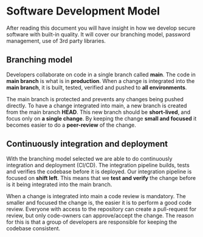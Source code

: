 # Software Development Model

After reading this document you will have insight in how we develop secure software with built-in quality. It will cover our branching model, password management, use of 3rd party libraries.

## Branching model

Developers collaborate on code in a single branch called **main**. The code in **main branch** is what is in **production**. When a change is integrated into the **main branch**, it is built, tested, verified and pushed to **all environments**.

The main branch is protected and prevents any changes being pushed directly. To have a change integrated into main, a new branch is created from the main branch **HEAD**. This new branch should be **short-lived**, and focus only on **a single change**. By keeping the change **small and focused** it becomes easier to do a **peer-review** of the change.

## Continuously integration and deployment

With the branching model selected we are able to do continuously integration and deployment (CI/CD). The integration pipeline builds, tests and verifies the codebase before it is deployed. Our integration pipeline is focused on **shift left**. This means that we **test and verify** the change before is it being integrated into the main branch.

When a change is integrated into main a code review is mandatory. The smaller and focused the change is, the easier it is to perform a good code review. Everyone with access to the repository can create a pull-request for review, but only code-owners can approve/accept the change. The reason for this is that a group of developers are responsible for keeping the codebase consistent.
<!--
# Software Development Principals

## Working with source code

Developers collaborate on code in a single branch called **main**. Branches are **short-lived** and integrated into **main** with a **pull-request**. A pull-request **must be approved** by **another developer**.

## Integrating changes

Pull-requests are used to integrate changes to the existing code. When a pull-request is created it **must** fullfil some requirements.

When creating a pull-request it is expected to include a title that contains the essence of the change. In the description you must provide all the details that can help doing the review of the change. That includes references to the original task/issue.

Eg:

> - Which testes were affected by the change?
> - Is it change of behavior or new functionality?
> - Would this change affect performance?

Reference to issue
Hvem kan approve kode rettelser

2 faktor auth til github

Håndtering af passwords
-->

<!-- ## Continuously integration and deployment

All changes **must** be **integrated and deployed** with 100% automation. As part of the **pull-request** the change **must** pass all checks.

### Built-in quality

Artifacts that are deployed automatically must have a high level of quality. This is achieved with testing, and tools that can inspect the solution and spot pitfalls.

First and foremost the solution must be able to build on the CI server. If this is not possible the **pull-request is blocked**.



- artifacts can be built from the repository
- all tests pass

Our practices of developing software **must** support the **deployment strategy**. Our strategy is to **continuously deploy small and incremental** changes to all environments. With this approach it is **not possible** to have any **manually gates** when deploying software changes. All changes **must** be verified, tested and deployed with automation.

It is desirable to have **short-lived branches** that is merged into main. The changes that goes into a *pull request* should be **related and small**. This ensures that other developers are setup for success when performing a **code review** of the change. It should **not be possible** to get changes into the codebase **without a code/peer review**.

- SonarCloud - code smells
- WhiteSource Bolt - dependency vulnerability
- Dependabot
- dependency-check
 -->
